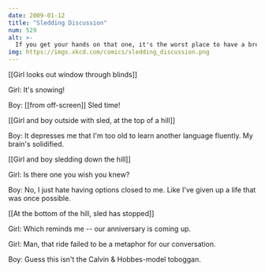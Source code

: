 ```yaml
---
date: 2009-01-12
title: "Sledding Discussion"
num: 529
alt: >-
  If you get your hands on that one, it's the worst place to have a breaking-up conversation.
img: https://imgs.xkcd.com/comics/sledding_discussion.png
---
```

[[Girl looks out window through blinds]]

Girl: It's snowing!

Boy: [[from off-screen]] Sled time!

[[Girl and boy outside with sled, at the top of a hill]]

Boy: It depresses me that I'm too old to learn another language fluently.  My brain's solidified.

[[Girl and boy sledding down the hill]]

Girl: Is there one you wish you knew?

Boy: No, I just hate having options closed to me.  Like I've given up a life that was once possible.

[[At the bottom of the hill, sled has stopped]]

Girl: Which reminds me -- our anniversary is coming up.

Girl: Man, that ride failed to be a metaphor for our conversation.

Boy: Guess this isn't the Calvin & Hobbes-model toboggan.

